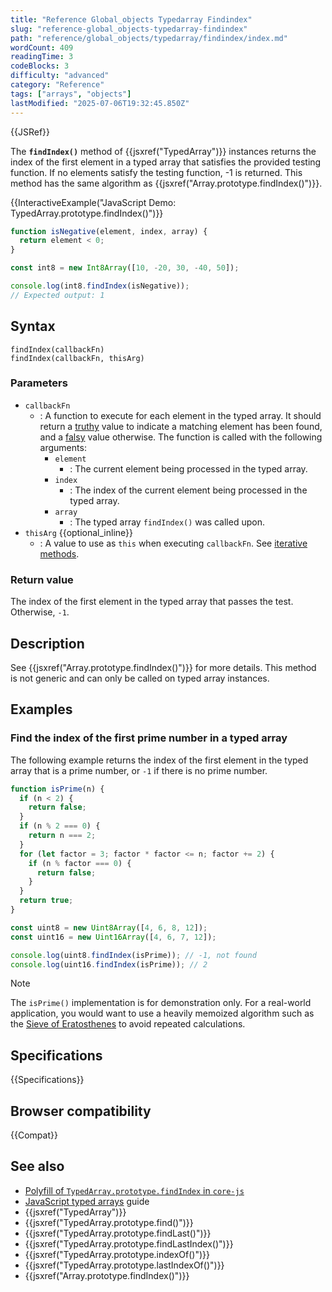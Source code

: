 ```yaml
---
title: "Reference Global_objects Typedarray Findindex"
slug: "reference-global_objects-typedarray-findindex"
path: "reference/global_objects/typedarray/findindex/index.md"
wordCount: 409
readingTime: 3
codeBlocks: 3
difficulty: "advanced"
category: "Reference"
tags: ["arrays", "objects"]
lastModified: "2025-07-06T19:32:45.850Z"
---
```



{{JSRef}}

The **`findIndex()`** method of {{jsxref("TypedArray")}} instances returns the index of the first element in a typed array that satisfies the provided testing function. If no elements satisfy the testing function, -1 is returned. This method has the same algorithm as {{jsxref("Array.prototype.findIndex()")}}.

{{InteractiveExample("JavaScript Demo: TypedArray.prototype.findIndex()")}}

```js interactive-example
function isNegative(element, index, array) {
  return element < 0;
}

const int8 = new Int8Array([10, -20, 30, -40, 50]);

console.log(int8.findIndex(isNegative));
// Expected output: 1
```

## Syntax

```js-nolint
findIndex(callbackFn)
findIndex(callbackFn, thisArg)
```

### Parameters

- `callbackFn`
  - : A function to execute for each element in the typed array. It should return a [truthy](/en-US/docs/Glossary/Truthy) value to indicate a matching element has been found, and a [falsy](/en-US/docs/Glossary/Falsy) value otherwise. The function is called with the following arguments:
    - `element`
      - : The current element being processed in the typed array.
    - `index`
      - : The index of the current element being processed in the typed array.
    - `array`
      - : The typed array `findIndex()` was called upon.
- `thisArg` {{optional_inline}}
  - : A value to use as `this` when executing `callbackFn`. See [iterative methods](/en-US/docs/Web/JavaScript/Reference/Global_Objects/Array#iterative_methods).

### Return value

The index of the first element in the typed array that passes the test. Otherwise, `-1`.

## Description

See {{jsxref("Array.prototype.findIndex()")}} for more details. This method is not generic and can only be called on typed array instances.

## Examples

### Find the index of the first prime number in a typed array

The following example returns the index of the first element in the typed array that is a prime number, or `-1` if there is no prime number.

```js
function isPrime(n) {
  if (n < 2) {
    return false;
  }
  if (n % 2 === 0) {
    return n === 2;
  }
  for (let factor = 3; factor * factor <= n; factor += 2) {
    if (n % factor === 0) {
      return false;
    }
  }
  return true;
}

const uint8 = new Uint8Array([4, 6, 8, 12]);
const uint16 = new Uint16Array([4, 6, 7, 12]);

console.log(uint8.findIndex(isPrime)); // -1, not found
console.log(uint16.findIndex(isPrime)); // 2
```

> [!NOTE]
> The `isPrime()` implementation is for demonstration only. For a real-world application, you would want to use a heavily memoized algorithm such as the [Sieve of Eratosthenes](https://en.wikipedia.org/wiki/Sieve_of_Eratosthenes) to avoid repeated calculations.

## Specifications

{{Specifications}}

## Browser compatibility

{{Compat}}

## See also

- [Polyfill of `TypedArray.prototype.findIndex` in `core-js`](https://github.com/zloirock/core-js#ecmascript-typed-arrays)
- [JavaScript typed arrays](/en-US/docs/Web/JavaScript/Guide/Typed_arrays) guide
- {{jsxref("TypedArray")}}
- {{jsxref("TypedArray.prototype.find()")}}
- {{jsxref("TypedArray.prototype.findLast()")}}
- {{jsxref("TypedArray.prototype.findLastIndex()")}}
- {{jsxref("TypedArray.prototype.indexOf()")}}
- {{jsxref("TypedArray.prototype.lastIndexOf()")}}
- {{jsxref("Array.prototype.findIndex()")}}
